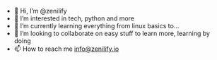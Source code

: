 - 👋 Hi, I’m @zenilify
- 👀 I’m interested in tech, python and more
- 🌱 I’m currently learning everything from linux basics to...
- 💞️ I’m looking to collaborate on easy stuff to learn more, learning by doing
- 📫 How to reach me info@zenilify.io

<!---
zenilify/zenilify is a ✨ special ✨ repository because its `README.md` (this file) appears on your GitHub profile.
You can click the Preview link to take a look at your changes.
--->
